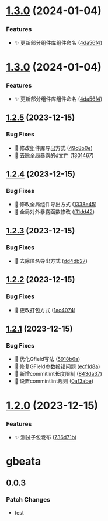 # [1.3.0](https://github.com/anyone-yuren/react-antd-admin-pnpm/compare/v1.2.5...v1.3.0) (2024-01-04)


### Features

* :sparkles: 更新部分组件库组件命名 ([4da56f4](https://github.com/anyone-yuren/react-antd-admin-pnpm/commit/4da56f4e4021bd263b2e677ecd5c32810511f32c))

# [1.3.0](https://github.com/anyone-yuren/react-antd-admin-pnpm/compare/v1.2.5...v1.3.0) (2024-01-04)


### Features

* :sparkles: 更新部分组件库组件命名 ([4da56f4](https://github.com/anyone-yuren/react-antd-admin-pnpm/commit/4da56f4e4021bd263b2e677ecd5c32810511f32c))

## [1.2.5](https://github.com/anyone-yuren/pnpm-monorepo-mui/compare/v1.2.4...v1.2.5) (2023-12-15)


### Bug Fixes

* :bug: 修改组件库导出方式 ([49c8b0e](https://github.com/anyone-yuren/pnpm-monorepo-mui/commit/49c8b0e13c93393d1b3b8c065e6a8a14f6a4384a))
* :bug: 去除全局暴露的d文件 ([1301467](https://github.com/anyone-yuren/pnpm-monorepo-mui/commit/130146759e6ed740fc9411dc8311593d38fc7230))

## [1.2.4](https://github.com/anyone-yuren/pnpm-monorepo-mui/compare/v1.2.3...v1.2.4) (2023-12-15)


### Bug Fixes

* :bug: 修改全局组件导出方式 ([1338e45](https://github.com/anyone-yuren/pnpm-monorepo-mui/commit/1338e455823a4e965e43afe0fb4fd5b6f98a67a4))
* :bug: 全局对外暴露函数修改 ([f11dd42](https://github.com/anyone-yuren/pnpm-monorepo-mui/commit/f11dd42c0d39ba91755f1c8c26eb4d0d18e40d9f))

## [1.2.3](https://github.com/anyone-yuren/pnpm-monorepo-mui/compare/v1.2.2...v1.2.3) (2023-12-15)


### Bug Fixes

* :bug: 去除匿名导出方式 ([dd4db27](https://github.com/anyone-yuren/pnpm-monorepo-mui/commit/dd4db270d387bf41150c4fa944388a629a641500))

## [1.2.2](https://github.com/anyone-yuren/pnpm-monorepo-mui/compare/v1.2.1...v1.2.2) (2023-12-15)


### Bug Fixes

* :bug: 更改打包方式 ([1ac4074](https://github.com/anyone-yuren/pnpm-monorepo-mui/commit/1ac4074408ab576b2c915075e5f4d2b9e4cc1370))

## [1.2.1](https://github.com/anyone-yuren/pnpm-monorepo-mui/compare/v1.2.0...v1.2.1) (2023-12-15)


### Bug Fixes

* :bug: 优化Gfield写法 ([5918b6a](https://github.com/anyone-yuren/pnpm-monorepo-mui/commit/5918b6ada94397d50ca1b43c8436d18d2011300f))
* :bug: 修复GField参数报错问题 ([ecf1d8a](https://github.com/anyone-yuren/pnpm-monorepo-mui/commit/ecf1d8af2fe6254dcee665598be0fbdd5cce26c5))
* :bug: 新增commitlint长度限制 ([843da37](https://github.com/anyone-yuren/pnpm-monorepo-mui/commit/843da3708629ffbd1a3f7ebad222679ddb3140c3))
* :bug: 设置commintlint规则 ([0af3abe](https://github.com/anyone-yuren/pnpm-monorepo-mui/commit/0af3abe83a9fc7ec277902eff19ecab2a526fa90))

# [1.2.0](https://github.com/anyone-yuren/pnpm-monorepo-mui/compare/v1.1.0...v1.2.0) (2023-12-15)


### Features

* :sparkles: 测试子包发布 ([736d71b](https://github.com/anyone-yuren/pnpm-monorepo-mui/commit/736d71bbc96e4b808e072cbb5d06bfe360398e93))

# gbeata

## 0.0.3

### Patch Changes

- test
